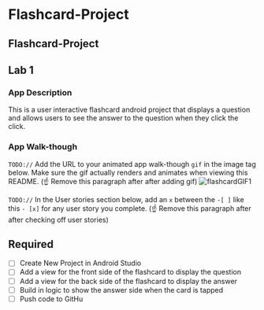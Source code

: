 # Flashcard-Project

## Flashcard-Project

## Lab 1

### App Description
This is a user interactive flashcard android project that displays a question and allows users to see the answer to the question when they click the click.

### App Walk-though
`TODO://` Add the URL to your animated app walk-though `gif` in the image tag below. Make sure the gif actually renders and animates when viewing this README. (☝️ Remove this paragraph after after adding gif)
![flashcardGIF1](https://user-images.githubusercontent.com/82411397/156651014-6c01c93a-7a70-4ace-a10b-dded9800d176.gif)

`TODO://` In the User stories section below, add an `x` between the `-[ ]` like this `- [x]` for any user story you complete. (☝️ Remove this paragraph after after checking off user stories)

## Required
- [ ] Create New Project in Android Studio
- [ ] Add a view for the front side of the flashcard to display the question
- [ ] Add a view for the back side of the flashcard to display the answer
- [ ] Build in logic to show the answer side when the card is tapped
- [ ] Push code to GitHu
